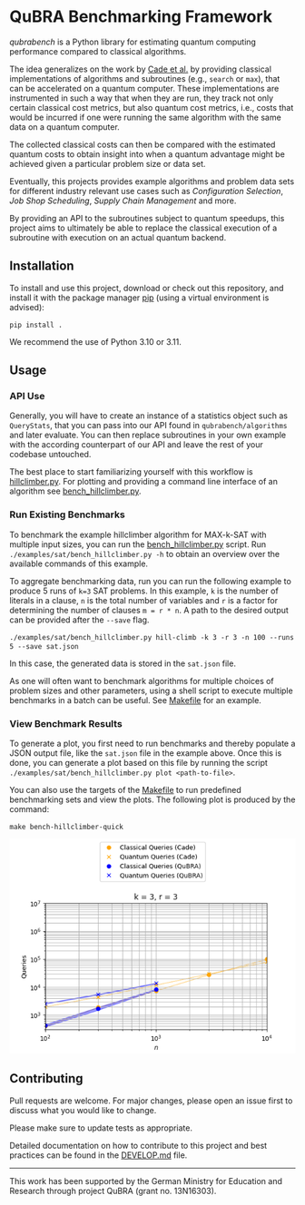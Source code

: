 # QuBRA Benchmarking Framework

_qubrabench_ is a Python library for estimating quantum computing performance compared to classical algorithms.

The idea generalizes on the work by [Cade et al.](https://arxiv.org/abs/2203.04975) by providing classical implementations of algorithms and subroutines (e.g., `search` or `max`), that can be accelerated on a quantum computer.
These implementations are instrumented in such a way that when they are run, they track not only certain classical cost metrics, but also quantum cost metrics, i.e., costs that would be incurred if one were running the same algorithm with the same data on a quantum computer.

The collected classical costs can then be compared with the estimated quantum costs to obtain insight into when a quantum advantage might be achieved given a particular problem size or data set.

Eventually, this projects provides example algorithms and problem data sets for different industry relevant use cases such as _Configuration Selection_, _Job Shop Scheduling_, _Supply Chain Management_ and more.

By providing an API to the subroutines subject to quantum speedups, this project aims to ultimately be able to replace the classical execution of a subroutine with execution on an actual quantum backend.

## Installation

To install and use this project, download or check out this repository, and install it with the package manager [pip](https://pip.pypa.io/en/stable/) (using a virtual environment is advised):

```shell
pip install .
```

We recommend the use of Python 3.10 or 3.11.

## Usage

### API Use

Generally, you will have to create an instance of a statistics object such as `QueryStats`, that you can pass into our API found in `qubrabench/algorithms` and later evaluate. You can then replace subroutines in your own example with the according counterpart of our API and leave the rest of your codebase untouched.

The best place to start familiarizing yourself with this workflow is [hillclimber.py](examples/sat/hillclimber.py). For plotting and providing a command line interface of an algorithm see [bench_hillclimber.py](examples/sat/bench_hillclimber.py).

### Run Existing Benchmarks

To benchmark the example hillclimber algorithm for MAX-k-SAT with multiple input sizes, you can run the [bench_hillclimber.py](examples/sat/bench_hillclimber.py) script.
Run `./examples/sat/bench_hillclimber.py -h` to obtain an overview over the available commands of this example.

To aggregate benchmarking data, run you can run the following example to produce 5 runs of `k=3` SAT problems. In this example, `k` is the number of literals in a clause, `n` is the total number of variables and `r` is a factor for determining the number of clauses `m = r * n`. A path to the desired output can be provided after the `--save` flag.

```shell
./examples/sat/bench_hillclimber.py hill-climb -k 3 -r 3 -n 100 --runs 5 --save sat.json
```

In this case, the generated data is stored in the `sat.json` file.

As one will often want to benchmark algorithms for multiple choices of problem sizes and other parameters, using a shell script to execute multiple benchmarks in a batch can be useful.
See [Makefile](Makefile) for an example.

### View Benchmark Results

To generate a plot, you first need to run benchmarks and thereby populate a JSON output file, like the `sat.json` file in the example above.
Once this is done, you can generate a plot based on this file by running the script `./examples/sat/bench_hillclimber.py plot <path-to-file>`.

You can also use the targets of the [Makefile](Makefile) to run predefined benchmarking sets and view the plots.
The following plot is produced by the command:
```shell
make bench-hillclimber-quick
```


![Example plot](docs/img/bench_hillclimber_quick.png "Generated plot based on sat.json")

## Contributing
Pull requests are welcome. For major changes, please open an issue first
to discuss what you would like to change.

Please make sure to update tests as appropriate.

Detailed documentation on how to contribute to this project and best practices can be found in the [DEVELOP.md](DEVELOP.md) file.

---

This work has been supported by the German Ministry for Education and Research through project QuBRA (grant no. 13N16303).
